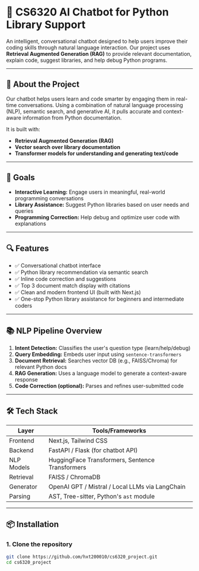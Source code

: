 # 🧠 CS6320 AI Chatbot for Python Library Support

An intelligent, conversational chatbot designed to help users improve their coding skills through natural language interaction. Our project uses **Retrieval Augmented Generation (RAG)** to provide relevant documentation, explain code, suggest libraries, and help debug Python programs.

---

## 🚀 About the Project

Our chatbot helps users learn and code smarter by engaging them in real-time conversations. Using a combination of natural language processing (NLP), semantic search, and generative AI, it pulls accurate and context-aware information from Python documentation.

It is built with:

- **Retrieval Augmented Generation (RAG)**
- **Vector search over library documentation**
- **Transformer models for understanding and generating text/code**

---

## 🎯 Goals

- **Interactive Learning:** Engage users in meaningful, real-world programming conversations
- **Library Assistance:** Suggest Python libraries based on user needs and queries
- **Programming Correction:** Help debug and optimize user code with explanations

---

## 🔍 Features

- ✅ Conversational chatbot interface
- ✅ Python library recommendation via semantic search
- ✅ Inline code correction and suggestions
- ✅ Top 3 document match display with citations
- ✅ Clean and modern frontend UI (built with Next.js)
- ✅ One-stop Python library assistance for beginners and intermediate coders

---

## 📚 NLP Pipeline Overview

1. **Intent Detection:** Classifies the user's question type (learn/help/debug)
2. **Query Embedding:** Embeds user input using `sentence-transformers`
3. **Document Retrieval:** Searches vector DB (e.g., FAISS/Chroma) for relevant Python docs
4. **RAG Generation:** Uses a language model to generate a context-aware response
5. **Code Correction (optional):** Parses and refines user-submitted code

---

## 🛠️ Tech Stack

| Layer      | Tools/Frameworks                                |
| ---------- | ----------------------------------------------- |
| Frontend   | Next.js, Tailwind CSS                           |
| Backend    | FastAPI / Flask (for chatbot API)               |
| NLP Models | HuggingFace Transformers, Sentence Transformers |
| Retrieval  | FAISS / ChromaDB                                |
| Generator  | OpenAI GPT / Mistral / Local LLMs via LangChain |
| Parsing    | AST, Tree-sitter, Python's `ast` module         |

---

## 📦 Installation

### 1. Clone the repository

```bash
git clone https://github.com/hxt200010/cs6320_project.git
cd cs6320_project
```

